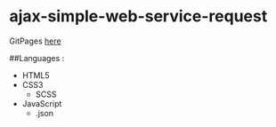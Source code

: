 # ajax-simple-web-service-request
GitPages [here](https://alex-b9.github.io/ajax-simple-web-service-request/)
 
##Languages : 
- HTML5
- CSS3
  - SCSS
- JavaScript
  - .json
